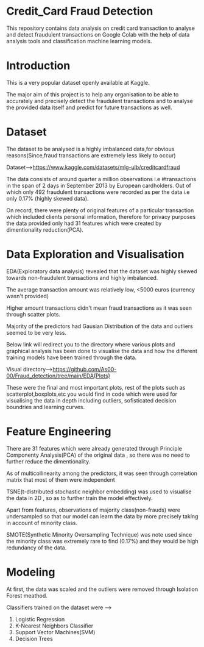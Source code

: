 # Credit_Card Fraud Detection
This repository contains data analysis on credit card transaction to analyse and detect fraudulent transactions on Google Colab with the help of data analysis tools and classification machine learning models.
# Introduction
This is a very popular dataset openly available at Kaggle.

The major aim of this project is to help any organisation to be able to accurately and precisely detect the fraudulent transactions and to analyse the provided data itself and predict for future transactions as well.
# Dataset
The dataset to be analysed is a highly imbalanced data,for obvious reasons(Since,fraud transactions are extremely less likely to occur)

Dataset-->https://www.kaggle.com/datasets/mlg-ulb/creditcardfraud

The data consists of around quarter a million observations i.e #transactions in the span of 2 days in September 2013 by European cardholders. Out  of which only 492 fraudulent transactions were recorded as per the data i.e only 0.17% (highly skewed data).

On record, there were plenty of original features of a particular transaction which included clients personal information, therefore for privacy purposes the data provided only had 31 features which were created by dimentionality reduction(PCA).

# Data Exploration and Visualisation

EDA(Exploratory data analysis) revealed that the dataset was highly skewed towards non-fraudulent transactions and highly imbalanced.

The average transaction amount was relatively low, <5000 euros (currency wasn't provided)

Higher amount transactions didn't mean fraud transactions as it was seen through scatter plots.

Majority of the predictors had Gausian Distribution of the data and outliers seemed to be very less.

Below link will redirect you to the directory where various plots and graphical analysis has been done to visualise the data and how the different training models have been trained through the data.

Visual directory-->https://github.com/As00-00/Fraud_detection/tree/main/EDA(Plots)

These were the final and most important plots, rest of the plots such as scatterplot,boxplots,etc you would find in code which were used for visualising the data in depth including outliers, sofisticated decision boundries and learning curves.

# Feature Engineering
There are 31 features which were already generated through Principle Componenty Analysis(PCA) of the original data , so there was no need to further reduce the dimentionality.

As of multicollinearity among the predictors, it was seen through correlation matrix that most of them were independent

TSNE(t-distributed stochastic neighbor embedding) was used to visualise the data in 2D , so as to further train the model effectively.

Apart from features, observations of majority class(non-frauds) were undersampled so that our model can learn the data by more precisely taking in account of minority class.

SMOTE(Synthetic Minority Oversampling Technique) was note used since the minority class was extremely rare to find (0.17%) and they would be high redundancy of the data.

# Modeling
At first, the data was scaled and the outliers were removed through Isolation Forest meathod.

Classifiers trained on the dataset were -->
  1. Logistic Regression
  2. K-Nearest Neighbors Classifier
  3. Support Vector Machines(SVM)
  4. Decision Trees



